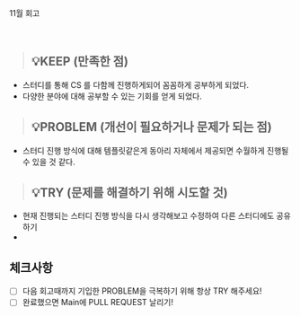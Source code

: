11월 회고 

<br>

> ## 💡KEEP (만족한 점)
- 스터디를 통해 CS 를 다함께 진행하게되어 꼼꼼하게 공부하게 되었다. 
- 다양한 분야에 대해 공부할 수 있는 기회를 얻게 되었다. 

> ## 💡PROBLEM (개선이 필요하거나 문제가 되는 점)
- 스터디 진행 방식에 대해 템플릿같은게 동아리 자체에서 제공되면 수월하게 진행될 수 있을 것 같다. 

> ## 💡TRY (문제를 해결하기 위해 시도할 것)
- 현재 진행되는 스터디 진행 방식을 다시 생각해보고 수정하여 다른 스터디에도 공유하기 
- 

## 체크사항
- [ ] 다음 회고때까지 기입한 PROBLEM을 극복하기 위해 항상 TRY 해주세요!
- [ ] 완료했으면 Main에 PULL REQUEST 날리기!
